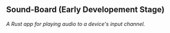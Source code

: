 ## Sound-Board (Early Developement Stage) ##

*A Rust app for playing audio to a device's input channel.*
